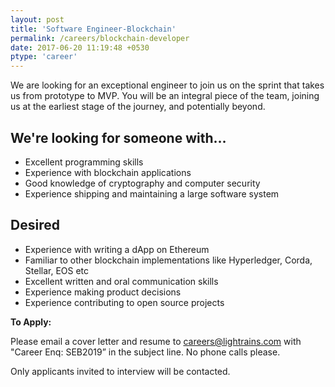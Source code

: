 ```yaml
---
layout: post
title: 'Software Engineer-Blockchain'
permalink: /careers/blockchain-developer
date: 2017-06-20 11:19:48 +0530
ptype: 'career'
---
```


We are looking for an exceptional engineer to join us on the sprint that takes us from prototype to MVP. You will be an integral piece of the team, joining us at the earliest stage of the journey, and potentially beyond.

## We're looking for someone with…

-   Excellent programming skills
-   Experience with blockchain applications
-   Good knowledge of cryptography and computer security
-   Experience shipping and maintaining a large software system

## Desired

-   Experience with writing a dApp on Ethereum
-   Familiar to other blockchain implementations like Hyperledger, Corda, Stellar, EOS etc
-   Excellent written and oral communication skills
-   Experience making product decisions
-   Experience contributing to open source projects

**To Apply:**

Please email a cover letter and resume to [careers@lightrains.com](mailto:careers@lightrains.com) with "Career Enq: SEB2019” in the subject line. No phone calls please.

Only applicants invited to interview will be contacted.
